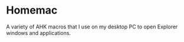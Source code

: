 # Homemac

A variety of AHK macros that I use on my desktop PC to open Explorer windows and applications.